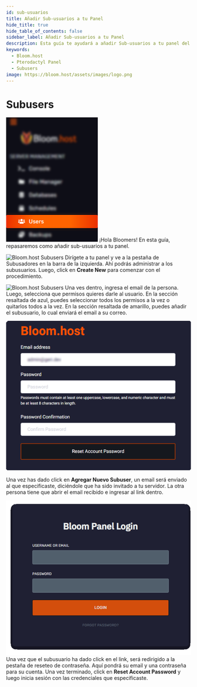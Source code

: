 ```yaml
---
id: sub-usuarios
title: Añadir Sub-usuarios a tu Panel
hide_title: true
hide_table_of_contents: false
sidebar_label: Añadir Sub-usuarios a tu Panel
description: Esta guía te ayudará a añadir Sub-usuarios a tu panel del servidor
keywords:
  - Bloom.host
  - Pterodactyl Panel
  - Subusers
image: https://bloom.host/assets/images/logo.png
---
```

# Subusers
![Bloom.host Subusers](../../../../../static/img/subusers/subusers1.png)
¡Hola Bloomers! En esta guía, repasaremos como añadir sub-usuarios a tu panel.

![Bloom.host Subusers](../../img/subusuarios/subusuarios2.png)
Dirígete a tu panel y ve a la pestaña de Subusadores en la barra de la izquierda. Ahí podrás administrar a los subusuarios. Luego, click en **Create New** para comenzar con el procedimiento. 

![Bloom.host Subusers](../../img/subusuarios/subusuarios3.png)
Una ves dentro, ingresa el email de la persona. Luego, selecciona que permisos quieres darle al usuario. En la sección resaltada de azul, puedes seleccionar todos los permisos a la vez o quitarlos todos a la vez. En la sección resaltada de amarillo, puedes añadir el subusuario, lo cual enviará el email a su correo.

![Bloom.host Subusers](../../../../../static/img/subusers/subusers4.png)

Una vez has dado click en **Agregar Nuevo Subuser**, un email será enviado al que especificaste, diciéndole que ha sido invitado a tu servidor. La otra persona tiene que abrir el email recibido e ingresar al link dentro.

![Bloom.host Subusers](../../../../../static/img/subusers/subusers5.png)
Una vez que el subusuario ha dado click en el link, será redirigido a la pestaña de reseteo de contraseña. Aquí pondrá su email y una contraseña para su cuenta. Una vez terminado, click en **Reset Account Password** y luego inicia sesión con las credenciales que especificaste.
